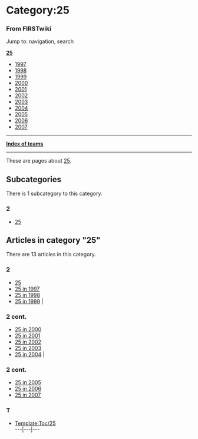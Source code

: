 # Category:25

### From FIRSTwiki

Jump to: navigation, search

**[25](/index.php/25 "25" )**

  * [ 1997](/index.php/25_in_1997 "25 in 1997" )
  * [ 1998](/index.php/25_in_1998 "25 in 1998" )
  * [ 1999](/index.php/25_in_1999 "25 in 1999" )
  * [ 2000](/index.php/25_in_2000 "25 in 2000" )
  * [ 2001](/index.php/25_in_2001 "25 in 2001" )
  * [ 2002](/index.php/25_in_2002 "25 in 2002" )
  * [ 2003](/index.php/25_in_2003 "25 in 2003" )
  * [ 2004](/index.php/25_in_2004 "25 in 2004" )
  * [ 2005](/index.php/25_in_2005 "25 in 2005" )
  * [ 2006](/index.php/25_in_2006 "25 in 2006" )
  * [ 2007](/index.php/25_in_2007 "25 in 2007" )

* * *

**[Index of teams](/index.php/Index_of_teams "Index of teams" )**  
  
---  
  
These are pages about [25](/index.php/25 "25" ).

  

## Subcategories

There is 1 subcategory to this category.

### 2

  * [25](/index.php/Category:25 "Category:25" )

## Articles in category "25"

There are 13 articles in this category.

### 2

  * [25](/index.php/25 "25" )
  * [25 in 1997](/index.php/25_in_1997 "25 in 1997" )
  * [25 in 1998](/index.php/25_in_1998 "25 in 1998" )
  * [25 in 1999](/index.php/25_in_1999 "25 in 1999" )
|

### 2 cont.

  * [25 in 2000](/index.php/25_in_2000 "25 in 2000" )
  * [25 in 2001](/index.php/25_in_2001 "25 in 2001" )
  * [25 in 2002](/index.php/25_in_2002 "25 in 2002" )
  * [25 in 2003](/index.php/25_in_2003 "25 in 2003" )
  * [25 in 2004](/index.php/25_in_2004 "25 in 2004" )
|

### 2 cont.

  * [25 in 2005](/index.php/25_in_2005 "25 in 2005" )
  * [25 in 2006](/index.php/25_in_2006 "25 in 2006" )
  * [25 in 2007](/index.php/25_in_2007 "25 in 2007" )

### T

  * [Template:Toc/25](/index.php/Template:Toc/25 "Template:Toc/25" )  
---|---|---  
  
